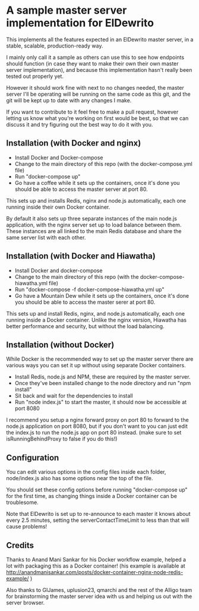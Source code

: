 # A sample master server implementation for ElDewrito

This implements all the features expected in an ElDewrito master server, in a stable, scalable, production-ready way.

I mainly only call it a sample as others can use this to see how endpoints should function (in case they want to make their own their own master server implementation), and because this implementation hasn't really been tested out properly yet.

However it should work fine with next to no changes needed, the master server I'll be operating will be running on the same code as this git, and the git will be kept up to date with any changes I make.

If you want to contribute to it feel free to make a pull request, however letting us know what you're working on first would be best, so that we can discuss it and try figuring out the best way to do it with you.

## Installation (with Docker and nginx)

- Install Docker and Docker-compose
- Change to the main directory of this repo (with the docker-compose.yml file)
- Run "docker-compose up"
- Go have a coffee while it sets up the containers, once it's done you should be able to access the master server at port 80.

This sets up and installs Redis, nginx and node.js automatically, each one running inside their own Docker container.

By default it also sets up three separate instances of the main node.js application, with the nginx server set up to load balance between them.
These instances are all linked to the main Redis database and share the same server list with each other.

## Installation (with Docker and Hiawatha)

- Install Docker and docker-compose
- Change to the main directory of this repo (with the docker-compose-hiawatha.yml file)
- Run "docker-compose -f docker-compose-hiawatha.yml up"
- Go have a Mountain Dew while it sets up the containers, once it's done you should be able to access the master serer at port 80.

This sets up and install Redis, nginx, and node.js automatically, each one running inside a Docker container.
Unlike the nginx version, Hiawatha has better performance and security, but without the load balancing.

## Installation (without Docker)

While Docker is the recommended way to set up the master server there are various ways you can set it up without using separate Docker containers.

- Install Redis, node.js and NPM, these are required by the master server.
- Once they've been installed change to the node directory and run "npm install"
- Sit back and wait for the dependencies to install
- Run "node index.js" to start the master, it should now be accessible at port 8080

I recommend you setup a nginx forward proxy on port 80 to forward to the node.js application on port 8080, but if you don't want to you can just edit the index.js to run the node.js app on port 80 instead. (make sure to set isRunningBehindProxy to false if you do this!)

## Configuration

You can edit various options in the config files inside each folder, node/index.js also has some options near the top of the file.

You should set these config options before running "docker-compose up" for the first time, as changing things inside a Docker container can be troublesome.

Note that ElDewrito is set up to re-announce to each master it knows about every 2.5 minutes, setting the serverContactTimeLimit to less than that will cause problems!

## Credits

Thanks to Anand Mani Sankar for his Docker workflow example, helped a lot with packaging this as a Docker container! (his example is available at http://anandmanisankar.com/posts/docker-container-nginx-node-redis-example/ )

Also thanks to GIJames, uplusion23, qmarchi and the rest of the Alligo team for brainstorming the master server idea with us and helping us out with the server browser.

